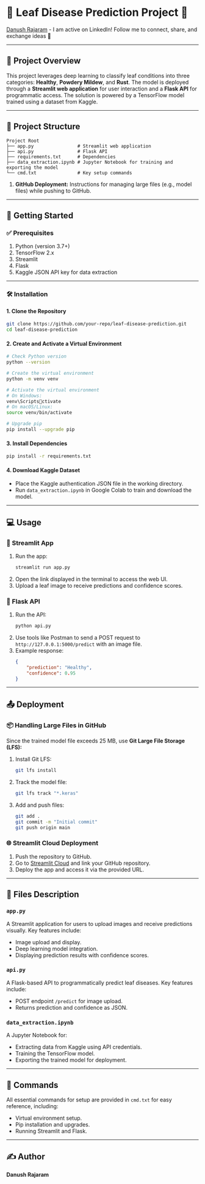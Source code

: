 # 🌿 Leaf Disease Prediction Project 🌿

[Danush Rajaram](https://www.linkedin.com/in/danushrajaram) - I am active on LinkedIn! Follow me to connect, share, and exchange ideas 🌟

---

## 🌟 Project Overview

This project leverages deep learning to classify leaf conditions into three categories: **Healthy**, **Powdery Mildew**, and **Rust**. The model is deployed through a **Streamlit web application** for user interaction and a **Flask API** for programmatic access. The solution is powered by a TensorFlow model trained using a dataset from Kaggle.

---

## 📁 Project Structure

```
Project Root
├── app.py                # Streamlit web application
├── api.py                # Flask API
├── requirements.txt      # Dependencies
├── data_extraction.ipynb # Jupyter Notebook for training and exporting the model
└── cmd.txt               # Key setup commands
```

1. **GitHub Deployment:** Instructions for managing large files (e.g., model files) while pushing to GitHub.

---

## 🚀 Getting Started

### ✅ Prerequisites

1. Python (version 3.7+)
2. TensorFlow 2.x
3. Streamlit
4. Flask
5. Kaggle JSON API key for data extraction

---

### 🛠️ Installation

#### 1. Clone the Repository

```bash
git clone https://github.com/your-repo/leaf-disease-prediction.git
cd leaf-disease-prediction
```

#### 2. Create and Activate a Virtual Environment

```bash
# Check Python version
python --version

# Create the virtual environment
python -m venv venv

# Activate the virtual environment
# On Windows:
venv\Scriptsctivate
# On macOS/Linux:
source venv/bin/activate

# Upgrade pip
pip install --upgrade pip
```

#### 3. Install Dependencies

```bash
pip install -r requirements.txt
```

#### 4. Download Kaggle Dataset

- Place the Kaggle authentication JSON file in the working directory.
- Run `data_extraction.ipynb` in Google Colab to train and download the model.

---

## 💻 Usage

### 🎨 Streamlit App

1. Run the app:
   ```bash
   streamlit run app.py
   ```
2. Open the link displayed in the terminal to access the web UI.
3. Upload a leaf image to receive predictions and confidence scores.

### 🔧 Flask API

1. Run the API:
   ```bash
   python api.py
   ```
2. Use tools like Postman to send a POST request to `http://127.0.0.1:5000/predict` with an image file.
3. Example response:
   ```json
   {
       "prediction": "Healthy",
       "confidence": 0.95
   }
   ```

---

## 📤 Deployment

### 📦 Handling Large Files in GitHub

Since the trained model file exceeds 25 MB, use **Git Large File Storage (LFS):**

1. Install Git LFS:
   ```bash
   git lfs install
   ```
2. Track the model file:
   ```bash
   git lfs track "*.keras"
   ```
3. Add and push files:
   ```bash
   git add .
   git commit -m "Initial commit"
   git push origin main
   ```

### 🌐 Streamlit Cloud Deployment

1. Push the repository to GitHub.
2. Go to [Streamlit Cloud](https://streamlit.io/cloud) and link your GitHub repository.
3. Deploy the app and access it via the provided URL.

---

## 📝 Files Description

### `app.py`

A Streamlit application for users to upload images and receive predictions visually. Key features include:

- Image upload and display.
- Deep learning model integration.
- Displaying prediction results with confidence scores.

### `api.py`

A Flask-based API to programmatically predict leaf diseases. Key features include:

- POST endpoint `/predict` for image upload.
- Returns prediction and confidence as JSON.

### `data_extraction.ipynb`

A Jupyter Notebook for:

- Extracting data from Kaggle using API credentials.
- Training the TensorFlow model.
- Exporting the trained model for deployment.

---

## 📜 Commands

All essential commands for setup are provided in `cmd.txt` for easy reference, including:

- Virtual environment setup.
- Pip installation and upgrades.
- Running Streamlit and Flask.

---

## ✍️ Author

**Danush Rajaram**
